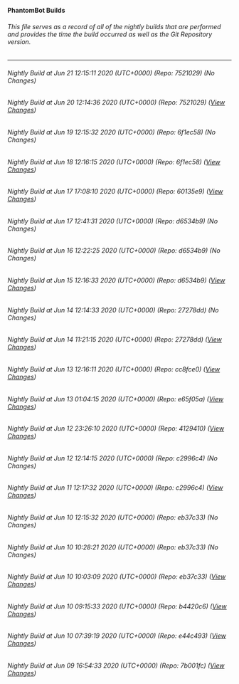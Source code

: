 **PhantomBot Builds**

###### This file serves as a record of all of the nightly builds that are performed and provides the time the build occurred as well as the Git Repository version.
-------------------------------------------------------------------------------------------------------------
###### Nightly Build at Jun 21 12:15:11 2020 (UTC+0000) (Repo: 7521029) (No Changes)
###### Nightly Build at Jun 20 12:14:36 2020 (UTC+0000) (Repo: 7521029) ([View Changes](https://github.com/PhantomBot/PhantomBot/compare/6f1ec58...7521029))
###### Nightly Build at Jun 19 12:15:32 2020 (UTC+0000) (Repo: 6f1ec58) (No Changes)
###### Nightly Build at Jun 18 12:16:15 2020 (UTC+0000) (Repo: 6f1ec58) ([View Changes](https://github.com/PhantomBot/PhantomBot/compare/60135e9...6f1ec58))
###### Nightly Build at Jun 17 17:08:10 2020 (UTC+0000) (Repo: 60135e9) ([View Changes](https://github.com/PhantomBot/PhantomBot/compare/d6534b9...60135e9))
###### Nightly Build at Jun 17 12:41:31 2020 (UTC+0000) (Repo: d6534b9) (No Changes)
###### Nightly Build at Jun 16 12:22:25 2020 (UTC+0000) (Repo: d6534b9) (No Changes)
###### Nightly Build at Jun 15 12:16:33 2020 (UTC+0000) (Repo: d6534b9) ([View Changes](https://github.com/PhantomBot/PhantomBot/compare/27278dd...d6534b9))
###### Nightly Build at Jun 14 12:14:33 2020 (UTC+0000) (Repo: 27278dd) (No Changes)
###### Nightly Build at Jun 14 11:21:15 2020 (UTC+0000) (Repo: 27278dd) ([View Changes](https://github.com/PhantomBot/PhantomBot/compare/cc8fce0...27278dd))
###### Nightly Build at Jun 13 12:16:11 2020 (UTC+0000) (Repo: cc8fce0) ([View Changes](https://github.com/PhantomBot/PhantomBot/compare/e65f05a...cc8fce0))
###### Nightly Build at Jun 13 01:04:15 2020 (UTC+0000) (Repo: e65f05a) ([View Changes](https://github.com/PhantomBot/PhantomBot/compare/4129410...e65f05a))
###### Nightly Build at Jun 12 23:26:10 2020 (UTC+0000) (Repo: 4129410) ([View Changes](https://github.com/PhantomBot/PhantomBot/compare/c2996c4...4129410))
###### Nightly Build at Jun 12 12:14:15 2020 (UTC+0000) (Repo: c2996c4) (No Changes)
###### Nightly Build at Jun 11 12:17:32 2020 (UTC+0000) (Repo: c2996c4) ([View Changes](https://github.com/PhantomBot/PhantomBot/compare/eb37c33...c2996c4))
###### Nightly Build at Jun 10 12:15:32 2020 (UTC+0000) (Repo: eb37c33) (No Changes)
###### Nightly Build at Jun 10 10:28:21 2020 (UTC+0000) (Repo: eb37c33) (No Changes)
###### Nightly Build at Jun 10 10:03:09 2020 (UTC+0000) (Repo: eb37c33) ([View Changes](https://github.com/PhantomBot/PhantomBot/compare/b4420c6...eb37c33))
###### Nightly Build at Jun 10 09:15:33 2020 (UTC+0000) (Repo: b4420c6) ([View Changes](https://github.com/PhantomBot/PhantomBot/compare/e44c493...b4420c6))
###### Nightly Build at Jun 10 07:39:19 2020 (UTC+0000) (Repo: e44c493) ([View Changes](https://github.com/PhantomBot/PhantomBot/compare/7b001fc...e44c493))
###### Nightly Build at Jun 09 16:54:33 2020 (UTC+0000) (Repo: 7b001fc) ([View Changes](https://github.com/PhantomBot/PhantomBot/compare/05a04e9...7b001fc))
